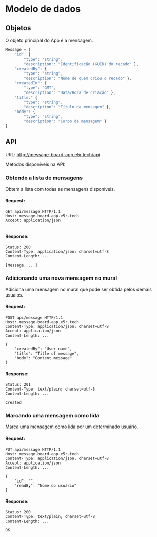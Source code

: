 Modelo de dados
===============

## Objetos

O objeto principal do App é a mensagem.

```js
Message = {
    "id": {
        "type": "string",
        "description": "Identificação (GUID) do recado" },
    "createdBy": {
        "type": "string",
        "description": "Nome de quem criou o recado" },
    "createdIn": {
        "type": "GMT",
        "description": "Data/Hora de criação" },
    "title:" {
        "type": "string",
        "description": "Título da mensagem" },
    "body": {
        "type": "string",
        "description": "Corpo da mensagem" }
}
```

## API

URL: http://message-board-app.e5r.tech/api

Métodos disponíveis na API:

### Obtendo a lista de mensagens

Obtem a lista com todas as mensagens disponíveis.
#### Request:
```http
GET api/message HTTP/1.1
Host: message-board-app.e5r.tech
Accept: application/json


```

#### Response:
```http
Status: 200
Content-Type: application/json; charset=utf-8
Content-Length: ...

[Message, ...]
```

### Adicionando uma nova mensagem no mural

Adiciona uma mensagem no mural que pode ser obtida pelos demais usuaios.

#### Request:
```http
POST api/message HTTP/1.1
Host: message-board-app.e5r.tech
Content-Type: application/json; charset=utf-8
Accept: application/json
Content-Length: ...

{
    "createdBy": "User name",
    "title": "Title of message",
    "body": "Content message"
}
```

#### Response:
```http
Status: 201
Content-Type: text/plain; charset=utf-8
Content-Length: ...

Created
```

### Marcando uma mensagem como lida

Marca uma mensagem como lida por um determinado usuário.

#### Request:
```http
PUT api/message HTTP/1.1
Host: message-board-app.e5r.tech
Content-Type: application/json; charset=utf-8
Accept: application/json
Content-Length: ...

{
    "id": "",
    "readBy": "Nome do usuário"
}
```

#### Response:
```http
Status: 200
Content-Type: text/plain; charset=utf-8
Content-Length: ...

OK
```
